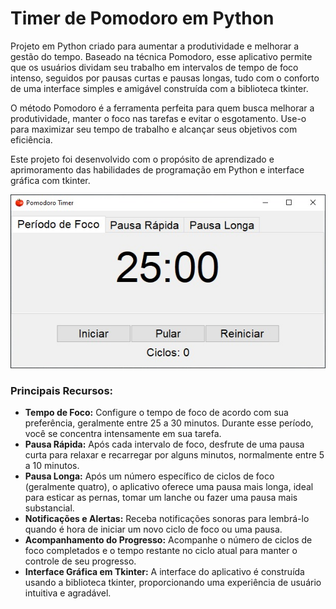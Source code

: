 <h1>Timer de Pomodoro em Python</h1>
<p>Projeto em Python criado para aumentar a produtividade e melhorar a gestão do tempo. Baseado na técnica Pomodoro, esse aplicativo permite que os usuários dividam seu trabalho em intervalos de tempo de foco intenso, seguidos por pausas curtas e pausas longas, tudo com o conforto de uma interface simples e amigável construída com a biblioteca tkinter.</p>
<p>O método Pomodoro é a ferramenta perfeita para quem busca melhorar a produtividade, manter o foco nas tarefas e evitar o esgotamento. Use-o para maximizar seu tempo de trabalho e alcançar seus objetivos com eficiência.</p>
<p>Este projeto foi desenvolvido com o propósito de aprendizado e aprimoramento das habilidades de programação em Python e interface gráfica com tkinter.</p>
<img src="preview.png">
<h3>Principais Recursos:</h3>
<ul>
    <li><strong>Tempo de Foco:</strong> Configure o tempo de foco de acordo com sua preferência, geralmente entre 25 a 30 minutos. Durante esse período, você se concentra intensamente em sua tarefa.</li>
    <li><strong>Pausa Rápida:</strong> Após cada intervalo de foco, desfrute de uma pausa curta para relaxar e recarregar por alguns minutos, normalmente entre 5 a 10 minutos.</li>
    <li><strong>Pausa Longa:</strong> Após um número específico de ciclos de foco (geralmente quatro), o aplicativo oferece uma pausa mais longa, ideal para esticar as pernas, tomar um lanche ou fazer uma pausa mais substancial.</li>
    <li><strong>Notificações e Alertas:</strong> Receba notificações sonoras para lembrá-lo quando é hora de iniciar um novo ciclo de foco ou uma pausa.</li>
    <li><strong>Acompanhamento do Progresso:</strong> Acompanhe o número de ciclos de foco completados e o tempo restante no ciclo atual para manter o controle de seu progresso.</li>
    <li><strong>Interface Gráfica em Tkinter:</strong> A interface do aplicativo é construída usando a biblioteca tkinter, proporcionando uma experiência de usuário intuitiva e agradável.</li>
</ul>
